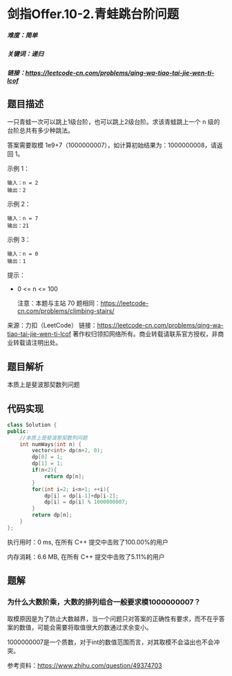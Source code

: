 # 剑指Offer.10-2.青蛙跳台阶问题

##### 难度：简单

##### 关键词：递归

##### 链接：https://leetcode-cn.com/problems/qing-wa-tiao-tai-jie-wen-ti-lcof

## 题目描述

一只青蛙一次可以跳上1级台阶，也可以跳上2级台阶。求该青蛙跳上一个 n 级的台阶总共有多少种跳法。

答案需要取模 1e9+7（1000000007），如计算初始结果为：1000000008，请返回 1。

示例 1：

```
输入：n = 2
输出：2
```

示例 2：

```
输入：n = 7
输出：21
```

示例 3：

```
输入：n = 0
输出：1
```

提示：

- 0 <= n <= 100

  注意：本题与主站 70 题相同：https://leetcode-cn.com/problems/climbing-stairs/



来源：力扣（LeetCode）
链接：https://leetcode-cn.com/problems/qing-wa-tiao-tai-jie-wen-ti-lcof
著作权归领扣网络所有。商业转载请联系官方授权，非商业转载请注明出处。

## 题目解析

本质上是斐波那契数列问题

## 代码实现

```c++
class Solution {
public:
    //本质上是斐波那契数列问题
    int numWays(int n) {
        vector<int> dp(n+2, 0);
        dp[0] = 1;
        dp[1] = 1;
        if(n<2){
            return dp[n];
        }
        for(int i=2; i<n+1; ++i){
            dp[i] = dp[i-1]+dp[i-2];
            dp[i] = dp[i] % 1000000007;
        }
        return dp[n];
    }
};
```

执行用时：0 ms, 在所有 C++ 提交中击败了100.00%的用户

内存消耗：6.6 MB, 在所有 C++ 提交中击败了5.11%的用户

## 题解

### 为什么**大数阶乘，大数的排列组合**一般要求模1000000007？

取模原因是为了防止大数越界，当一个问题只对答案的正确性有要求，而不在乎答案的数值，可能会需要将取值很大的数通过求余变小。

1000000007是一个质数，对于int的数值范围而言，对其取模不会溢出也不会冲突。

参考资料：https://www.zhihu.com/question/49374703
